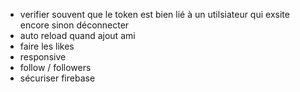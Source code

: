- verifier souvent que le token est bien lié à un utilsiateur qui exsite encore sinon déconnecter
- auto reload quand ajout ami
- faire les likes
- responsive
- follow / followers
- sécuriser firebase